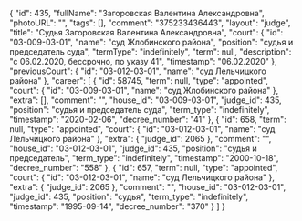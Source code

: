 {
    "id": 435,
    "fullName": "Загоровская Валентина Александровна",
    "photoURL": "",
    "tags": [],
    "comment": "375233436443",
    "layout": "judge",
    "title": "Судья Загоровская Валентина Александровна",
    "court": {
        "id": "03-009-03-01",
        "name": "суд Жлобинского района",
        "position": "судья и председатель суда",
        "termType": "indefinitely",
        "term": null,
        "description": "c 06.02.2020, бессрочно, по указу 41",
        "timestamp": "06.02.2020"
    },
    "previousCourt": {
        "id": "03-012-03-01",
        "name": "суд Лельчицкого района"
    },
    "career": [
        {
            "id": 58745,
            "term": null,
            "type": "appointed",
            "court": {
                "id": "03-009-03-01",
                "name": "суд Жлобинского района"
            },
            "extra": [],
            "comment": "",
            "house_id": "03-009-03-01",
            "judge_id": 435,
            "position": "судья и председатель суда",
            "term_type": "indefinitely",
            "timestamp": "2020-02-06",
            "decree_number": "41"
        },
        {
            "id": 658,
            "term": null,
            "type": "appointed",
            "court": {
                "id": "03-012-03-01",
                "name": "суд Лельчицкого района"
            },
            "extra": {
                "judge_id": 2065
            },
            "comment": "",
            "house_id": "03-012-03-01",
            "judge_id": 435,
            "position": "судья и председатель",
            "term_type": "indefinitely",
            "timestamp": "2000-10-18",
            "decree_number": "558"
        },
        {
            "id": 657,
            "term": null,
            "type": "appointed",
            "court": {
                "id": "03-012-03-01",
                "name": "суд Лельчицкого района"
            },
            "extra": {
                "judge_id": 2065
            },
            "comment": "",
            "house_id": "03-012-03-01",
            "judge_id": 435,
            "position": "судья",
            "term_type": "indefinitely",
            "timestamp": "1995-09-14",
            "decree_number": "370"
        }
    ]
}